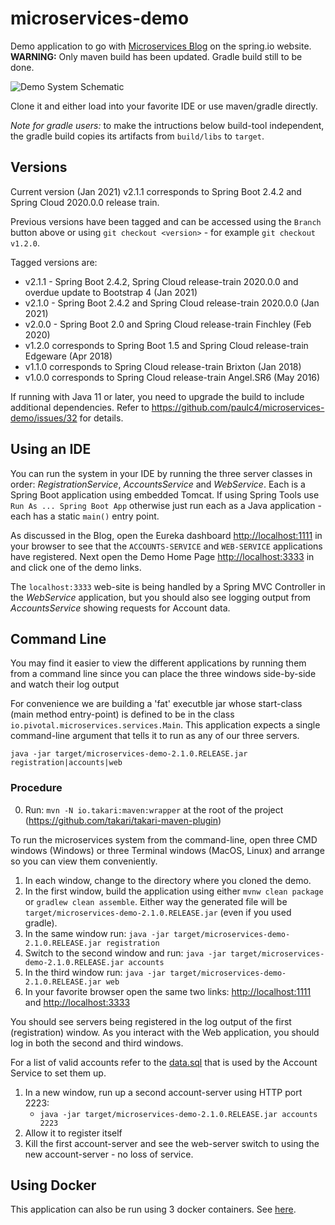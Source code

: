 # microservices-demo

Demo application to go with [Microservices Blog](https://spring.io/blog/2015/07/14/microservices-with-spring) on the spring.io website.  **WARNING:** Only maven build has been updated.  Gradle build still to be done.

![Demo System Schematic](https://github.com/paulc4/microservices-demo/blob/master/mini-system.jpg)

Clone it and either load into your favorite IDE or use maven/gradle directly.

_Note for gradle users:_ to make the intructions below build-tool independent, the gradle build copies its artifacts from `build/libs` to `target`.

## Versions

Current version (Jan 2021) v2.1.1 corresponds to Spring Boot 2.4.2 and Spring Cloud 2020.0.0 release train.

Previous versions have been tagged and can be accessed using the `Branch` button above or using `git checkout <version>` - for example `git checkout v1.2.0`.

Tagged versions are:

* v2.1.1 - Spring Boot 2.4.2, Spring Cloud release-train 2020.0.0 and overdue update to Bootstrap 4 (Jan 2021)
* v2.1.0 - Spring Boot 2.4.2 and Spring Cloud release-train 2020.0.0 (Jan 2021)
* v2.0.0 - Spring Boot 2.0 and Spring Cloud release-train Finchley (Feb 2020)
* v1.2.0 corresponds to Spring Boot 1.5 and Spring Cloud release-train Edgeware (Apr 2018)
* v1.1.0 corresponds to Spring Cloud release-train Brixton (Jan 2018)
* v1.0.0 corresponds to Spring Cloud release-train Angel.SR6 (May 2016)

If running with Java 11 or later, you need to upgrade the build to include additional dependencies. Refer to https://github.com/paulc4/microservices-demo/issues/32 for details.

## Using an IDE

You can run the system in your IDE by running the three server classes in order: _RegistrationService_, _AccountsService_ and _WebService_.  Each is a Spring Boot application using embedded Tomcat.  If using Spring Tools use `Run As ... Spring Boot App` otherwise just run each as a Java application - each has a static `main()` entry point.

As discussed in the Blog, open the Eureka dashboard [http://localhost:1111](http://localhost:1111) in your browser to see that the `ACCOUNTS-SERVICE` and `WEB-SERVICE` applications have registered.  Next open the Demo Home Page [http://localhost:3333](http://localhost:3333) in and click one of the demo links.

The `localhost:3333` web-site is being handled by a Spring MVC Controller in the _WebService_ application, but you should also see logging output from _AccountsService_ showing requests for Account data.

## Command Line

You may find it easier to view the different applications by running them from a command line since you can place the three windows side-by-side and watch their log output

For convenience we are building a 'fat' executble jar whose start-class (main method entry-point) is defined to be in the class `io.pivotal.microservices.services.Main`.  This application expects a single command-line argument that tells it to run as any of our three servers.

```
java -jar target/microservices-demo-2.1.0.RELEASE.jar registration|accounts|web
```

### Procedure

 0. Run: `mvn -N io.takari:maven:wrapper` at the root of the project (https://github.com/takari/takari-maven-plugin)

To run the microservices system from the command-line, open three CMD windows (Windows) or three Terminal windows (MacOS, Linux) and arrange so you can view them conveniently.

 1. In each window, change to the directory where you cloned the demo.
 1. In the first window, build the application using either `mvnw clean package` or `gradlew clean assemble`.  Either way the
    generated file will be `target/microservices-demo-2.1.0.RELEASE.jar` (even if you used gradle).
 1. In the same window run: `java -jar target/microservices-demo-2.1.0.RELEASE.jar registration`
 1. Switch to the second window and run: `java -jar target/microservices-demo-2.1.0.RELEASE.jar accounts`
 1. In the third window run: `java -jar target/microservices-demo-2.1.0.RELEASE.jar web`
 1. In your favorite browser open the same two links: [http://localhost:1111](http://localhost:1111) and [http://localhost:3333](http://localhost:3333)

You should see servers being registered in the log output of the first (registration) window.
As you interact with the Web application, you should log in both the second and third windows.

For a list of valid accounts refer to the [data.sql](https://github.com/marko1212/microservices-demo/blob/master/src/main/resources/testdb/data.sql) that is used by the Account Service to set them up.

 1. In a new window, run up a second account-server using HTTP port 2223:
     * `java -jar target/microservices-demo-2.1.0.RELEASE.jar accounts 2223`
 1. Allow it to register itself
 1. Kill the first account-server and see the web-server switch to using the new account-server - no loss of service.

## Using Docker

This application can also be run using 3 docker containers. See [here](use-docker.md).

